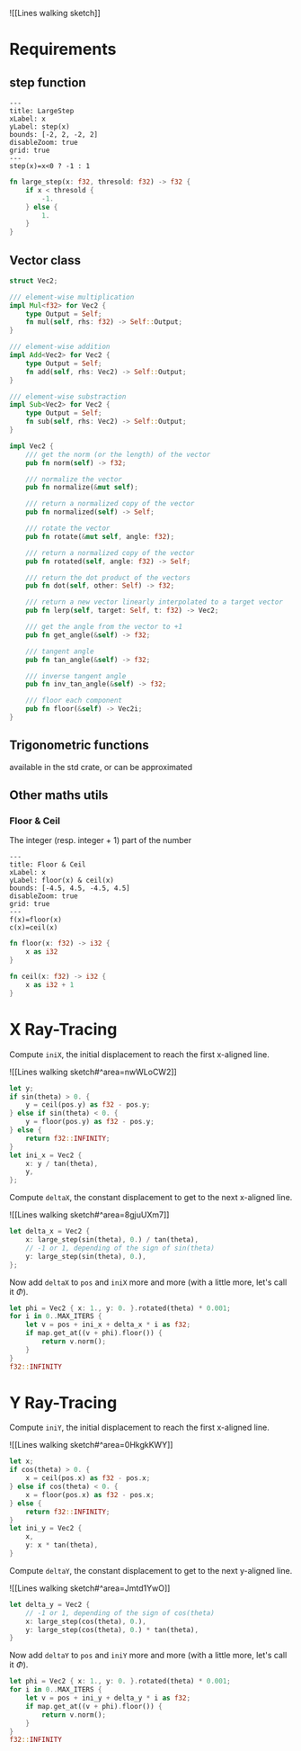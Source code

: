 
![[Lines walking sketch]]

# Requirements

## step function

```functionplot
---
title: LargeStep
xLabel: x
yLabel: step(x)
bounds: [-2, 2, -2, 2]
disableZoom: true
grid: true
---
step(x)=x<0 ? -1 : 1
```

```rust
fn large_step(x: f32, thresold: f32) -> f32 {
    if x < thresold {
        -1.
    } else {
        1.
    }
}
```

## Vector class

```rust
struct Vec2;

/// element-wise multiplication
impl Mul<f32> for Vec2 {
    type Output = Self;
    fn mul(self, rhs: f32) -> Self::Output;
}

/// element-wise addition
impl Add<Vec2> for Vec2 {
    type Output = Self;
    fn add(self, rhs: Vec2) -> Self::Output;
}

/// element-wise substraction
impl Sub<Vec2> for Vec2 {
    type Output = Self;
    fn sub(self, rhs: Vec2) -> Self::Output;
}

impl Vec2 {
    /// get the norm (or the length) of the vector
    pub fn norm(self) -> f32;

    /// normalize the vector
    pub fn normalize(&mut self);

    /// return a normalized copy of the vector
    pub fn normalized(self) -> Self;

    /// rotate the vector
    pub fn rotate(&mut self, angle: f32);

    /// return a normalized copy of the vector
    pub fn rotated(self, angle: f32) -> Self;

    /// return the dot product of the vectors
    pub fn dot(self, other: Self) -> f32;

    /// return a new vector linearly interpolated to a target vector
    pub fn lerp(self, target: Self, t: f32) -> Vec2;

    /// get the angle from the vector to +1
    pub fn get_angle(&self) -> f32;

    /// tangent angle
    pub fn tan_angle(&self) -> f32;

    /// inverse tangent angle
    pub fn inv_tan_angle(&self) -> f32;

    /// floor each component
    pub fn floor(&self) -> Vec2i;
}
```

## Trigonometric functions

available in the std crate, or can be approximated

## Other maths utils

### Floor & Ceil

The integer (resp. integer + 1) part of the number

```functionplot
---
title: Floor & Ceil
xLabel: x
yLabel: floor(x) & ceil(x)
bounds: [-4.5, 4.5, -4.5, 4.5]
disableZoom: true
grid: true
---
f(x)=floor(x)
c(x)=ceil(x)
```

```rust
fn floor(x: f32) -> i32 {
    x as i32
}

fn ceil(x: f32) -> i32 {
    x as i32 + 1
}
```

# X Ray-Tracing

Compute `iniX`, the initial displacement to reach the first x-aligned line.

![[Lines walking sketch#^area=nwWLoCW2]]

```rust
let y;
if sin(theta) > 0. {
    y = ceil(pos.y) as f32 - pos.y;
} else if sin(theta) < 0. {
    y = floor(pos.y) as f32 - pos.y;
} else {
    return f32::INFINITY;
}
let ini_x = Vec2 {
    x: y / tan(theta),
    y,
};
```

Compute `deltaX`, the constant displacement to get to the next x-aligned line.

![[Lines walking sketch#^area=8gjuUXm7]]

```rust
let delta_x = Vec2 {
    x: large_step(sin(theta), 0.) / tan(theta),
    // -1 or 1, depending of the sign of sin(theta)
    y: large_step(sin(theta), 0.),
};
```

Now add `deltaX` to `pos` and `iniX` more and more (with a little more, let's call it $\Phi$).

```rust
let phi = Vec2 { x: 1., y: 0. }.rotated(theta) * 0.001;
for i in 0..MAX_ITERS {
    let v = pos + ini_x + delta_x * i as f32;
    if map.get_at((v + phi).floor()) {
        return v.norm();
    }
}
f32::INFINITY
```

# Y Ray-Tracing

Compute `iniY`, the initial displacement to reach the first x-aligned line.

![[Lines walking sketch#^area=0HkgkKWY]]

```rust
let x;
if cos(theta) > 0. {
    x = ceil(pos.x) as f32 - pos.x;
} else if cos(theta) < 0. {
    x = floor(pos.x) as f32 - pos.x;
} else {
    return f32::INFINITY;
}
let ini_y = Vec2 {
    x,
    y: x * tan(theta),
}
```

Compute `deltaY`, the constant displacement to get to the next y-aligned line.

![[Lines walking sketch#^area=Jmtd1YwO]]

```rust
let delta_y = Vec2 {
    // -1 or 1, depending of the sign of cos(theta)
    x: large_step(cos(theta), 0.),
    y: large_step(cos(theta), 0.) * tan(theta),
}
```

Now add `deltaY` to `pos` and `iniY` more and more (with a little more, let's call it $\Phi$).

```rust
let phi = Vec2 { x: 1., y: 0. }.rotated(theta) * 0.001;
for i in 0..MAX_ITERS {
    let v = pos + ini_y + delta_y * i as f32;
    if map.get_at((v + phi).floor()) {
        return v.norm();
    }
}
f32::INFINITY
```
